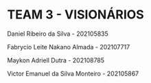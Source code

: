 # TEAM 3 - VISIONÁRIOS

Daniel Ribeiro da Silva - 202105835

Fabrycio Leite Nakano Almada - 202107717

Maykon Adriell Dutra - 202108785

Victor Emanuel da Silva Monteiro - 202105867
